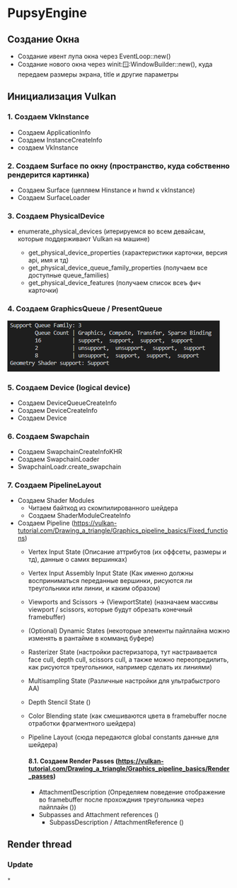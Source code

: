 # PupsyEngine

## Создание Окна
* Создание ивент лупа окна через EventLoop::new()
* Создание нового окна через winit::window::WindowBuilder::new(), куда передаем размеры экрана, title и другие параметры

## Инициализация Vulkan

### 1. Создаем VkInstance
* Создаем ApplicationInfo
* Создаем InstanceCreateInfo
* создаем VkInstance
### 2. Создаем Surface по окну (пространство, куда собственно рендерится картинка)
* Создаем Surface (цепляем Hinstance и hwnd к vkInstance)
* Создаем SurfaceLoader
### 3. Создаем PhysicalDevice
* enumerate_physical_devices (итерируемся во всем девайсам, которые поддерживают Vulkan на машине)
    
    * get_physical_device_properties (характеристики карточки, версия api, имя и тд)
    * get_physical_device_queue_family_properties (получаем все доступные queue_families)
    * get_physical_device_features (получаем список всеъ фич карточки)

### 4. Создаем GraphicsQueue / PresentQueue
![queue_families](/assets/doc/img/queue_families_example.png)
### 5. Создаем Device (logical device)
* Создаем DeviceQueueCreateInfo
* Создаем DeviceCreateInfo
* Создаем Device
### 6. Создаем Swapchain
* Создаем SwapchainCreateInfoKHR
* Создаем SwapchainLoader
* SwapchainLoadr.create_swapchain
### 7. Создаем PipelineLayout
* Создаем Shader Modules
    * Читаем байткод из скомпилированного шейдера
    * Создаем ShaderModuleCreateInfo
* Создаем Pipeline (https://vulkan-tutorial.com/Drawing_a_triangle/Graphics_pipeline_basics/Fixed_functions)
    * Vertex Input State (Описание аттрибутов (их оффсеты, размеры и тд), данные о самих вершинках)
    * Vertex Input Assembly Input State (Как именно должны восприниматься переданные вершинки, рисуются ли треугольники или линии, и каким образом)
    * Viewports and Scissors -> (ViewportState) (назначаем массивы viewport / scissors, которые будут обрезать конечный framebuffer)
    * (Optional) Dynamic States (некоторые элементы пайплайна можно изменять в рантайме в комманд буфере)
    * Rasterizer State (настройки растеризатора, тут настраивается face cull, depth cull, scissors cull, а также можно переопредилить, как рисуются треугольники, например сделать их линиями)
    * Multisampling State (Различные настройки для ультрабыстрого AA)
    * Depth Stencil State ()
    * Color Blending state (как смешиваются цвета в framebuffer после отработки фрагментного шейдера)
    * Pipeline Layout (сюда передаются global constants данные для шейдера)

        #### 8.1. Создаем Render Passes (https://vulkan-tutorial.com/Drawing_a_triangle/Graphics_pipeline_basics/Render_passes)

        * AttachmentDescription (Определяем поведение отображение во framebuffer после прохождния треугольника через пайплайн ())
        * Subpasses and Attachment references ()
            * SubpassDescription / AttachmentReference ()

## Render thread

### Update
    * 